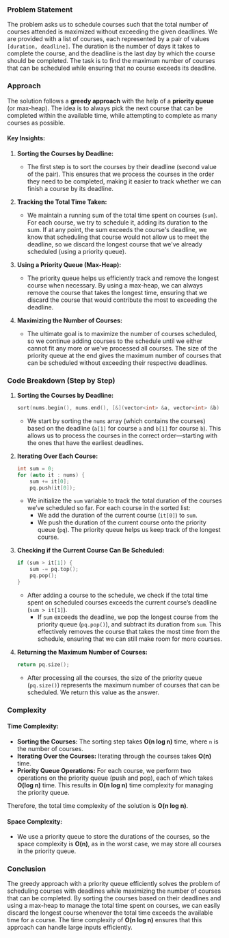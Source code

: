 ### Problem Statement

The problem asks us to schedule courses such that the total number of courses attended is maximized without exceeding the given deadlines. We are provided with a list of courses, each represented by a pair of values `[duration, deadline]`. The duration is the number of days it takes to complete the course, and the deadline is the last day by which the course should be completed. The task is to find the maximum number of courses that can be scheduled while ensuring that no course exceeds its deadline.

### Approach

The solution follows a **greedy approach** with the help of a **priority queue** (or max-heap). The idea is to always pick the next course that can be completed within the available time, while attempting to complete as many courses as possible.

#### Key Insights:
1. **Sorting the Courses by Deadline:**
   - The first step is to sort the courses by their deadline (second value of the pair). This ensures that we process the courses in the order they need to be completed, making it easier to track whether we can finish a course by its deadline.

2. **Tracking the Total Time Taken:**
   - We maintain a running sum of the total time spent on courses (`sum`). For each course, we try to schedule it, adding its duration to the sum. If at any point, the sum exceeds the course's deadline, we know that scheduling that course would not allow us to meet the deadline, so we discard the longest course that we've already scheduled (using a priority queue).

3. **Using a Priority Queue (Max-Heap):**
   - The priority queue helps us efficiently track and remove the longest course when necessary. By using a max-heap, we can always remove the course that takes the longest time, ensuring that we discard the course that would contribute the most to exceeding the deadline.

4. **Maximizing the Number of Courses:**
   - The ultimate goal is to maximize the number of courses scheduled, so we continue adding courses to the schedule until we either cannot fit any more or we’ve processed all courses. The size of the priority queue at the end gives the maximum number of courses that can be scheduled without exceeding their respective deadlines.

### Code Breakdown (Step by Step)

1. **Sorting the Courses by Deadline:**
   ```cpp
   sort(nums.begin(), nums.end(), [&](vector<int> &a, vector<int> &b) { return a[1] < b[1]; });
   ```
   - We start by sorting the `nums` array (which contains the courses) based on the deadline (`a[1]` for course `a` and `b[1]` for course `b`). This allows us to process the courses in the correct order—starting with the ones that have the earliest deadlines.

2. **Iterating Over Each Course:**
   ```cpp
   int sum = 0;
   for (auto it : nums) {
       sum += it[0];
       pq.push(it[0]);
   ```
   - We initialize the `sum` variable to track the total duration of the courses we’ve scheduled so far. For each course in the sorted list:
     - We add the duration of the current course (`it[0]`) to `sum`.
     - We push the duration of the current course onto the priority queue (`pq`). The priority queue helps us keep track of the longest course.

3. **Checking if the Current Course Can Be Scheduled:**
   ```cpp
   if (sum > it[1]) {
       sum -= pq.top();
       pq.pop();
   }
   ```
   - After adding a course to the schedule, we check if the total time spent on scheduled courses exceeds the current course’s deadline (`sum > it[1]`).
     - If `sum` exceeds the deadline, we pop the longest course from the priority queue (`pq.pop()`), and subtract its duration from `sum`. This effectively removes the course that takes the most time from the schedule, ensuring that we can still make room for more courses.

4. **Returning the Maximum Number of Courses:**
   ```cpp
   return pq.size();
   ```
   - After processing all the courses, the size of the priority queue (`pq.size()`) represents the maximum number of courses that can be scheduled. We return this value as the answer.

### Complexity

#### Time Complexity:
- **Sorting the Courses:** The sorting step takes **O(n log n)** time, where `n` is the number of courses.
- **Iterating Over the Courses:** Iterating through the courses takes **O(n)** time.
- **Priority Queue Operations:** For each course, we perform two operations on the priority queue (push and pop), each of which takes **O(log n)** time. This results in **O(n log n)** time complexity for managing the priority queue.

Therefore, the total time complexity of the solution is **O(n log n)**.

#### Space Complexity:
- We use a priority queue to store the durations of the courses, so the space complexity is **O(n)**, as in the worst case, we may store all courses in the priority queue.

### Conclusion

The greedy approach with a priority queue efficiently solves the problem of scheduling courses with deadlines while maximizing the number of courses that can be completed. By sorting the courses based on their deadlines and using a max-heap to manage the total time spent on courses, we can easily discard the longest course whenever the total time exceeds the available time for a course. The time complexity of **O(n log n)** ensures that this approach can handle large inputs efficiently.